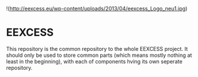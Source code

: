 !(http://eexcess.eu/wp-content/uploads/2013/04/eexcess_Logo_neu1.jpg)

EEXCESS
=======

This repository is the common repository to the whole EEXCESS project.
It should only be used to store common parts (which means mostly nothing at least in the beginning),
with each of components hving its own seperate repository.

